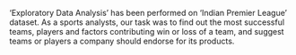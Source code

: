 ‘Exploratory Data Analysis’ has been performed on ‘Indian Premier League’ dataset.
As a sports analysts, our task was to find out the most successful teams, players and factors
contributing win or loss of a team, and suggest teams or players a company should endorse for its products.
